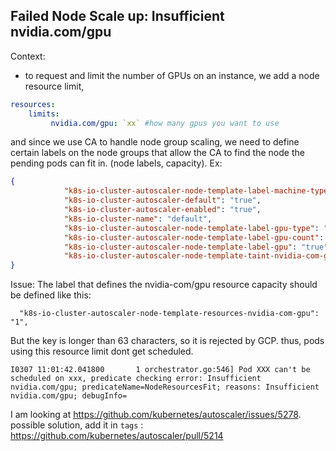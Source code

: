## Failed Node Scale up: Insufficient nvidia.com/gpu
Context:
- to request and limit the number of GPUs on an instance, we add a node resource limit,
```yaml
resources:
    limits:
         nvidia.com/gpu: `xx` #how many gpus you want to use  
```
and since we use CA to handle node group scaling, we need to define certain labels on the node groups that allow the CA to find the node the pending pods can fit in. (node labels, capacity).
Ex:
```json
{
            "k8s-io-cluster-autoscaler-node-template-label-machine-type": "g2-standard-8",
            "k8s-io-cluster-autoscaler-default": "true",
            "k8s-io-cluster-autoscaler-enabled": "true",
            "k8s-io-cluster-name": "default",
            "k8s-io-cluster-autoscaler-node-template-label-gpu-type": "nvidia-l4",
            "k8s-io-cluster-autoscaler-node-template-label-gpu-count": "1",
            "k8s-io-cluster-autoscaler-node-template-label-gpu": "true",
            "k8s-io-cluster-autoscaler-node-template-taint-nvidia-com-gpu": "exists-noschedule"
}
```
 
Issue:
The label that defines the nvidia-com/gpu resource capacity should be defined like this:
 ```
   "k8s-io-cluster-autoscaler-node-template-resources-nvidia-com-gpu": "1",
 ```
But the key is longer than 63 characters, so it is rejected by GCP.
thus, pods using this resource limit dont get scheduled. 
```
I0307 11:01:42.041800       1 orchestrator.go:546] Pod XXX can't be scheduled on xxx, predicate checking error: Insufficient nvidia.com/gpu; predicateName=NodeResourcesFit; reasons: Insufficient nvidia.com/gpu; debugInfo=
```

I am looking at https://github.com/kubernetes/autoscaler/issues/5278.
possible solution, add it in `tags` : https://github.com/kubernetes/autoscaler/pull/5214
